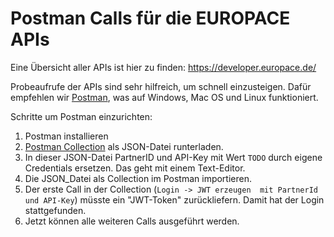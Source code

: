# Postman Calls für die EUROPACE APIs

Eine Übersicht aller APIs ist hier zu finden: https://developer.europace.de/

Probeaufrufe der APIs sind sehr hilfreich, um schnell einzusteigen. Dafür empfehlen wir [Postman](https://www.getpostman.com/), was auf Windows, Mac OS und Linux funktioniert.

Schritte um Postman einzurichten:
1. Postman installieren
2. [Postman Collection](https://github.com/europace/api-sandbox/blob/master/EUROPACE%20API%20Calls.postman_collection.json) als JSON-Datei runterladen.
3. In dieser JSON-Datei PartnerID und API-Key mit Wert `TODO` durch eigene Credentials ersetzen. Das geht mit einem Text-Editor.
4. Die JSON_Datei als Collection im Postman importieren.
5. Der erste Call in der Collection (`Login -> JWT erzeugen  mit PartnerId und API-Key`) müsste ein "JWT-Token" zurückliefern. Damit hat der Login stattgefunden.
6. Jetzt können alle weiteren Calls ausgeführt werden.
